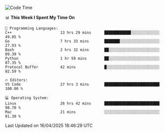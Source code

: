 
<!--START_SECTION:waka-->
![Code Time](http://img.shields.io/badge/Code%20Time-3%2C325%20hrs%2042%20mins-blue)

📊 **This Week I Spent My Time On** 

```text
💬 Programming Languages: 
C++                      13 hrs 29 mins      ████████████░░░░░░░░░░░░░   49.85 % 
Go                       7 hrs 33 mins       ███████░░░░░░░░░░░░░░░░░░   27.93 % 
Bash                     2 hrs 32 mins       ██░░░░░░░░░░░░░░░░░░░░░░░   09.39 % 
Python                   1 hr 59 mins        ██░░░░░░░░░░░░░░░░░░░░░░░   07.35 % 
Protocol Buffer          42 mins             █░░░░░░░░░░░░░░░░░░░░░░░░   02.59 % 

🔥 Editors: 
VS Code                  27 hrs 3 mins       █████████████████████████   100.00 % 

💻 Operating System: 
Linux                    26 hrs 42 mins      █████████████████████████   98.70 % 
Mac                      21 mins             ░░░░░░░░░░░░░░░░░░░░░░░░░   01.30 % 
```


 Last Updated on 16/04/2025 18:46:29 UTC
<!--END_SECTION:waka-->

